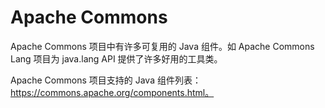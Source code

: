 # Apache Commons

Apache Commons 项目中有许多可复用的 Java 组件。如 Apache Commons Lang 项目为 java.lang API 提供了许多好用的工具类。

Apache Commons 项目支持的 Java 组件列表：https://commons.apache.org/components.html。